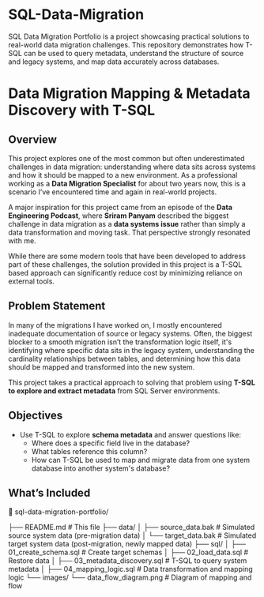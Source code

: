 # SQL-Data-Migration
SQL Data Migration Portfolio is a project showcasing practical solutions to real-world data migration challenges. This repository demonstrates how T-SQL can be used to query metadata, understand the structure of source and legacy systems, and map data accurately across databases.


# Data Migration Mapping & Metadata Discovery with T-SQL

## Overview

This project explores one of the most common but often underestimated challenges in data migration: understanding where data sits across systems and how it should be mapped to a new environment. As a professional working  as a **Data Migration Specialist** for about two years now, this is a scenario I’ve encountered time and again in real-world projects. 

A major inspiration for this project came from an episode of the **Data Engineering Podcast**, where **Sriram Panyam** described the biggest challenge in data migration as a **data systems issue** rather than simply a data transformation and moving task. That perspective strongly resonated with me.

While there are some modern tools that have been developed to address part of these challenges, the solution provided in this project is a T-SQL based approach can significantly reduce cost by minimizing reliance on external tools.

## Problem Statement

In many of the migrations I have worked on, I mostly encountered inadequate documentation of source or legacy systems.  Often, the biggest blocker to a smooth migration isn’t the transformation logic itself, it's identifying where specific data sits in the legacy system, understanding the cardinality relationships between tables, and determining how this data should be mapped and transformed into the new system.

This project takes a practical approach to solving that problem using **T-SQL to explore and extract metadata** from SQL Server environments.

## Objectives

- Use T-SQL to explore **schema metadata** and answer questions like:
  - Where does a specific field live in the database?
  - What tables reference this column?
  - How can T-SQL be used to map and migrate data from one system database into another system's database?


## What’s Included

📁 sql-data-migration-portfolio/

├── README.md                              # This file
├── data/
│   ├── source_data.bak                    # Simulated source system data (pre-migration data)
│   └── target_data.bak                    # Simulated target system data (post-migration, newly mapped data)
├── sql/
│   ├── 01_create_schema.sql               # Create target schemas
│   ├── 02_load_data.sql                   # Restore data 
│   ├── 03_metadata_discovery.sql          # T-SQL to query system metadata
│   ├── 04_mapping_logic.sql               # Data transformation and mapping logic
└── images/
    └── data_flow_diagram.png              # Diagram of mapping and flow
